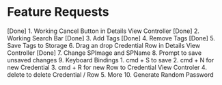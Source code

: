 #  Feature Requests

[Done] 1. Working Cancel Button in Details View Controller
[Done] 2. Working Search Bar
[Done] 3. Add Tags
[Done] 4. Remove Tags
[Done] 5. Save Tags to Storage
6. Drag an drop Credential Row in Details View Controller
[Done] 7. Change SPImage and SPName
8. Prompt to save unsaved changes
9. Keyboard Bindings
     1. cmd + S to save
     2. cmd + N for new Credential
     3. cmd + R for new Row to Credential View Controler
     4. delete to delete Credential / Row
     5. More
10. Generate Random Password

